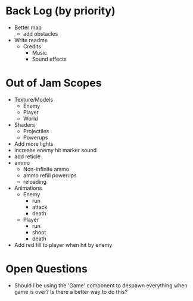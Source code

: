 # Back Log (by priority)
- Better map
  - add obstacles 
- Write readme
  - Credits
    - Music
    - Sound effects

# Out of Jam Scopes
- Texture/Models
  - Enemy
  - Player
  - World
- Shaders
  - Projectiles
  - Powerups
- Add more lights
- increase enemy hit marker sound
- add reticle
- ammo
  - Non-infinite ammo
  - ammo refill powerups
  - reloading
- Animations
  - Enemy 
    - run
    - attack
    - death
  - Player
    - run
    - shoot
    - death
- Add red fill to player when hit by enemy

# Open Questions
- Should I be using the 'Game' component to despawn everything when game is over? Is there a better way to do this? 